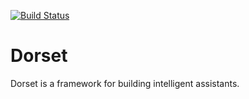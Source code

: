 [![Build Status](https://travis-ci.org/DorsetProject/dorset_framework.svg?branch=master)](https://travis-ci.org/DorsetProject/dorset_framework)

Dorset
================
Dorset is a framework for building intelligent assistants.
